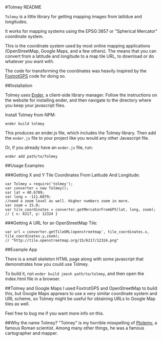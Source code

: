 #Tolmey README

`Tolmey` is a little library for getting mapping images
from latitdue and longitudes.

It works for mapping systems using the EPSG:3857 or 
"Spherical Mercator" coordinate system.

This is the coordinate system used by
most online mapping applications (OpenStreetMap, Google Maps, and a
few others). The means that you can convert from a latitude and
longitude to a map tile URL, to download or do whatever you want with.

The code for transforming the coordinates was heavily inspired by the
[FoxtrotGPS](http://foxtrotgps.org) code for doing so.

##Installation

Tolmey uses [Ender](http://ender.no.de), a client-side library manager.
Follow the instructions on the website for installing ender, and then
navigate to the directory where you keep your javascript files.

Install Tolmey from NPM:

    ender build tolmey

This produces an ender.js file, which includes the Tolmey library. Then
add the `ender.js` file to your project like you would any other
Javascript file.

Or, if you already have an `ender.js` file, run:

    ender add path/to/Tolmey

##Usage Examples

###Getting X and Y Tile Coordinates From Latitude And Longitude:

    var Tolmey = require('tolmey');
    var converter = new Tolmey();
    var lat = 40.6789;
    var long = -111.6879;
    //need a zoom level as well. Higher numbers zoom in more.
    var zoom = 15.0;
    var tile_coordinates = converter.getMercatorFromGPS(lat, long, zoom);
    // { x: 6217, y: 12324 }

###Getting A URL for an OpenStreetMap Tile:

    var url = converter.getTileURL(openstreetmap', tile_coordinates.x, tile_coordinates.y,zoom);
    // "http://tile.openstreetmap.org/15/6217/12324.png"

##Example App

There is a small skeleton HTML page along with some javascript that
demonstrates how you could use Tolmey.

To build it, run `ender build jeesh path/to/tolmey`, and then open the
index.html file in a browser.

##Tolmey and Google Maps
I used FoxtrotGPS and OpenStreetMap to build this, but Google Maps
apprears to use a very similar coordinate system and URL scheme, so
Tolmey might be useful for obtaining URLs to Google Map tiles as well.

Feel free to bug me if you want more info on this.

##Why the name Tolmey?
"Tolmey" is my horrible misspelling of [Ptolemy](http://en.wikipedia.org/wiki/Ptolemy),
a famous Roman scientist. Among many other things, he was a famous
cartographer and mapper.
